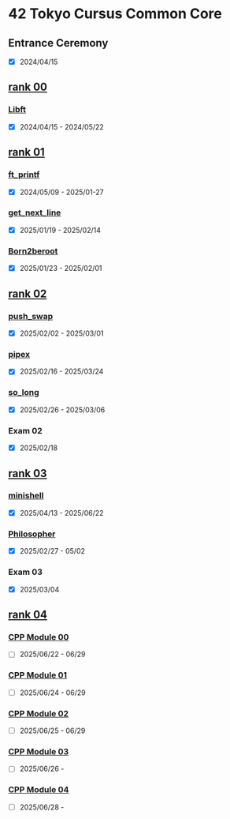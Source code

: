 # 42 Tokyo Cursus Common Core

## Entrance Ceremony
- [x] 2024/04/15  

## [rank 00](https://github.com/J-Naish/Cursus/tree/main/rank00)
### [Libft](https://github.com/J-Naish/Cursus/tree/main/rank00/libft)
- [x] 2024/04/15 - 2024/05/22  

## [rank 01](https://github.com/J-Naish/Cursus/tree/main/rank01)
### [ft_printf](https://github.com/J-Naish/Cursus/tree/main/rank01/ft_printf)
- [x] 2024/05/09 - 2025/01-27  
### [get_next_line](https://github.com/J-Naish/Cursus/tree/main/rank01/get_next_line)
- [x] 2025/01/19 - 2025/02/14  
### [Born2beroot](https://github.com/J-Naish/Cursus/tree/main/rank01/Born2beroot)
- [x] 2025/01/23 - 2025/02/01  

## [rank 02](https://github.com/J-Naish/Cursus/tree/main/rank02)
### [push_swap](https://github.com/J-Naish/Cursus/tree/main/rank02/push_swap)
- [x] 2025/02/02 - 2025/03/01  
### [pipex](https://github.com/J-Naish/Cursus/tree/main/rank02/pipex)
- [x] 2025/02/16 - 2025/03/24  
### [so_long](https://github.com/J-Naish/Cursus/tree/main/rank02/so_long)
- [x] 2025/02/26 - 2025/03/06  
### Exam 02
- [x] 2025/02/18  

## [rank 03](https://github.com/J-Naish/Cursus/tree/main/rank03)
### [minishell](https://github.com/J-Naish/Cursus/tree/main/rank03/minishell)
- [x] 2025/04/13 - 2025/06/22
### [Philosopher](https://github.com/J-Naish/Cursus/tree/main/rank03/Philosophers)
- [x] 2025/02/27 - 05/02
### Exam 03
- [x] 2025/03/04

## [rank 04](https://github.com/J-Naish/Cursus/tree/main/rank04)
### [CPP Module 00](https://github.com/J-Naish/Cursus/tree/main/rank04/CPP%20Module%2000)
- [ ] 2025/06/22 - 06/29
### [CPP Module 01](https://github.com/J-Naish/Cursus/tree/main/rank04/CPP%20Module%2001)
- [ ] 2025/06/24 -  06/29
### [CPP Module 02](https://github.com/J-Naish/Cursus/tree/main/rank04/CPP%20Module%2002)
- [ ] 2025/06/25 -  06/29
### [CPP Module 03](https://github.com/J-Naish/Cursus/tree/main/rank04/CPP%20Module%2003)
- [ ] 2025/06/26 - 
### [CPP Module 04](https://github.com/J-Naish/Cursus/tree/main/rank04/CPP%20Module%2004)
- [ ] 2025/06/28 - 